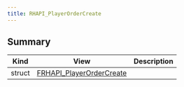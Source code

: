 ```yaml
---
title: RHAPI_PlayerOrderCreate
---
```


## Summary
| Kind | View | Description |
|------|------|-------------|
|struct|[FRHAPI_PlayerOrderCreate](/unreal-plugins/all/structfrhapi__playerordercreate/#structFRHAPI__PlayerOrderCreate)||

